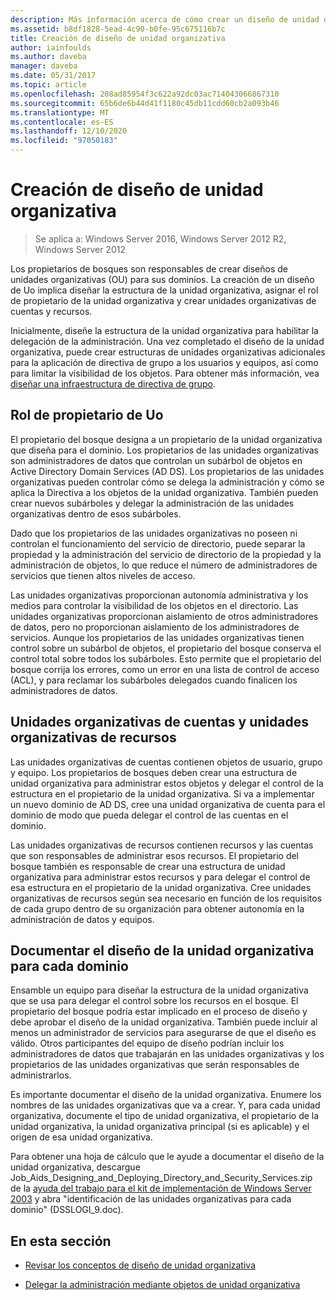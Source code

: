 ```yaml
---
description: Más información acerca de cómo crear un diseño de unidad organizativa
ms.assetid: b8df1828-5ead-4c90-b0fe-95c675116b7c
title: Creación de diseño de unidad organizativa
author: iainfoulds
ms.author: daveba
manager: daveba
ms.date: 05/31/2017
ms.topic: article
ms.openlocfilehash: 208ad85954f3c622a92dc03ac714043066867310
ms.sourcegitcommit: 65b6de6b44d41f1180c45db11cdd60cb2a093b46
ms.translationtype: MT
ms.contentlocale: es-ES
ms.lasthandoff: 12/10/2020
ms.locfileid: "97050183"
---
```

# <a name="creating-an-organizational-unit-design"></a>Creación de diseño de unidad organizativa

> Se aplica a: Windows Server 2016, Windows Server 2012 R2, Windows Server 2012

Los propietarios de bosques son responsables de crear diseños de unidades organizativas (OU) para sus dominios. La creación de un diseño de Uo implica diseñar la estructura de la unidad organizativa, asignar el rol de propietario de la unidad organizativa y crear unidades organizativas de cuentas y recursos.

Inicialmente, diseñe la estructura de la unidad organizativa para habilitar la delegación de la administración. Una vez completado el diseño de la unidad organizativa, puede crear estructuras de unidades organizativas adicionales para la aplicación de directiva de grupo a los usuarios y equipos, así como para limitar la visibilidad de los objetos. Para obtener más información, vea [diseñar una infraestructura de directiva de grupo](/previous-versions/windows/it-pro/windows-server-2003/cc786524(v=ws.10)).

## <a name="ou-owner-role"></a>Rol de propietario de Uo
El propietario del bosque designa a un propietario de la unidad organizativa que diseña para el dominio. Los propietarios de las unidades organizativas son administradores de datos que controlan un subárbol de objetos en Active Directory Domain Services (AD DS). Los propietarios de las unidades organizativas pueden controlar cómo se delega la administración y cómo se aplica la Directiva a los objetos de la unidad organizativa. También pueden crear nuevos subárboles y delegar la administración de las unidades organizativas dentro de esos subárboles.

Dado que los propietarios de las unidades organizativas no poseen ni controlan el funcionamiento del servicio de directorio, puede separar la propiedad y la administración del servicio de directorio de la propiedad y la administración de objetos, lo que reduce el número de administradores de servicios que tienen altos niveles de acceso.

Las unidades organizativas proporcionan autonomía administrativa y los medios para controlar la visibilidad de los objetos en el directorio. Las unidades organizativas proporcionan aislamiento de otros administradores de datos, pero no proporcionan aislamiento de los administradores de servicios. Aunque los propietarios de las unidades organizativas tienen control sobre un subárbol de objetos, el propietario del bosque conserva el control total sobre todos los subárboles. Esto permite que el propietario del bosque corrija los errores, como un error en una lista de control de acceso (ACL), y para reclamar los subárboles delegados cuando finalicen los administradores de datos.

## <a name="account-ous-and-resource-ous"></a>Unidades organizativas de cuentas y unidades organizativas de recursos
Las unidades organizativas de cuentas contienen objetos de usuario, grupo y equipo. Los propietarios de bosques deben crear una estructura de unidad organizativa para administrar estos objetos y delegar el control de la estructura en el propietario de la unidad organizativa. Si va a implementar un nuevo dominio de AD DS, cree una unidad organizativa de cuenta para el dominio de modo que pueda delegar el control de las cuentas en el dominio.

Las unidades organizativas de recursos contienen recursos y las cuentas que son responsables de administrar esos recursos. El propietario del bosque también es responsable de crear una estructura de unidad organizativa para administrar estos recursos y para delegar el control de esa estructura en el propietario de la unidad organizativa. Cree unidades organizativas de recursos según sea necesario en función de los requisitos de cada grupo dentro de su organización para obtener autonomía en la administración de datos y equipos.

## <a name="documenting-the-ou-design-for-each-domain"></a>Documentar el diseño de la unidad organizativa para cada dominio
Ensamble un equipo para diseñar la estructura de la unidad organizativa que se usa para delegar el control sobre los recursos en el bosque. El propietario del bosque podría estar implicado en el proceso de diseño y debe aprobar el diseño de la unidad organizativa. También puede incluir al menos un administrador de servicios para asegurarse de que el diseño es válido. Otros participantes del equipo de diseño podrían incluir los administradores de datos que trabajarán en las unidades organizativas y los propietarios de las unidades organizativas que serán responsables de administrarlos.

Es importante documentar el diseño de la unidad organizativa. Enumere los nombres de las unidades organizativas que va a crear. Y, para cada unidad organizativa, documente el tipo de unidad organizativa, el propietario de la unidad organizativa, la unidad organizativa principal (si es aplicable) y el origen de esa unidad organizativa.

Para obtener una hoja de cálculo que le ayude a documentar el diseño de la unidad organizativa, descargue Job_Aids_Designing_and_Deploying_Directory_and_Security_Services.zip de la [ayuda del trabajo para el kit de implementación de Windows Server 2003](https://microsoft.com/download/details.aspx?id=9608) y abra "identificación de las unidades organizativas para cada dominio" (DSSLOGI_9.doc).

## <a name="in-this-section"></a>En esta sección

- [Revisar los conceptos de diseño de unidad organizativa](../../ad-ds/plan/Reviewing-OU-Design-Concepts.md)

- [Delegar la administración mediante objetos de unidad organizativa](../../ad-ds/plan/Delegating-Administration-by-Using-OU-Objects.md)
